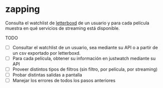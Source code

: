 # zapping

Consulta el watchlist de [letterboxd](https://www.letterboxd.com) de un usuario y para cada película muestra en qué servicios de streaming está disponible.

TODO
- [ ] Consultar el watchlist de un usuario, sea mediante su API o a partir de un csv exportado por letterboxd.
- [ ] Para cada película, obtener su información en justwatch mediante su API
- [ ] Proveer distintos tipos de filtros (sin filtro, por película, por streaming)
- [ ] Probar distintas salidas a pantalla
- [ ] Manejar los errores de todos los pasos anteriores